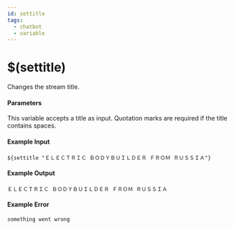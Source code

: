 ```yaml
---
id: settitle
tags:
  - chatbot
  - variable
---
```


# $(settitle)

Changes the stream title.

#### Parameters

This variable accepts a title as input. Quotation marks are required if the title contains spaces.

#### Example Input

```
${settitle "ＥＬＥＣＴＲＩＣ ＢＯＤＹＢＵＩＬＤＥＲ ＦＲＯＭ ＲＵＳＳＩＡ"}
```

#### Example Output

```
ＥＬＥＣＴＲＩＣ ＢＯＤＹＢＵＩＬＤＥＲ ＦＲＯＭ ＲＵＳＳＩＡ
```

#### Example Error

```
something went wrong 
```
